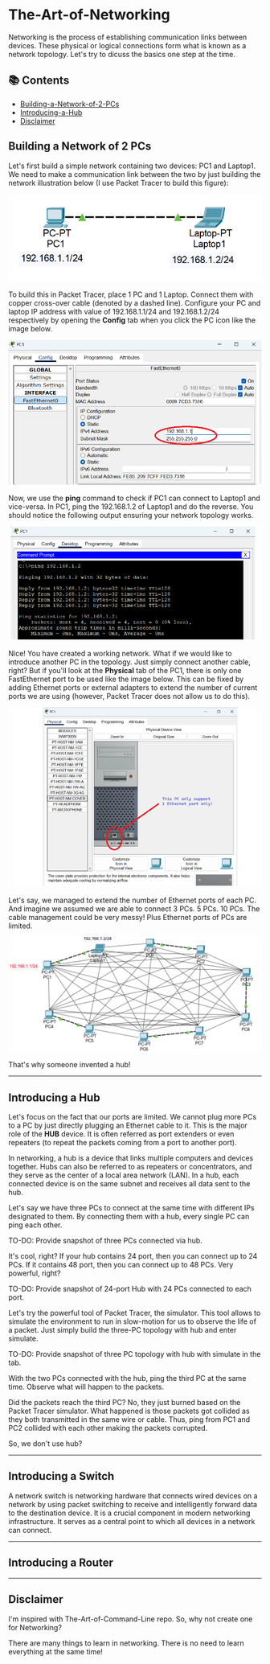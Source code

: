 # The-Art-of-Networking

Networking is the process of establishing communication links between devices. These physical or logical connections form what is known as a network topology. Let's try to dicuss the basics one step at the time.

## 📚 Contents
- [Building-a-Network-of-2-PCs](#building-a-network-of-2-pcs)
- [Introducing-a-Hub](#introducing-a-hub)
- [Disclaimer](#disclaimer)

## Building a Network of 2 PCs

Let's first build a simple network containing two devices: PC1 and Laptop1. We need to make a communication link between the two by just building the network illustration below (I use Packet Tracer to build this figure):

![image](Images/01-Your-First-Topology/01-Two-PCs-topology.png)

To build this in Packet Tracer, place 1 PC and 1 Laptop. Connect them with copper cross-over cable (denoted by a dashed line). Configure your PC and laptop IP address with value of 192.168.1.1/24 and 192.168.1.2/24 respectively by opening the __Config__ tab when you click the PC icon like the image below.

![image](Images/01-Your-First-Topology/02-Configure-IP-Address-to-PC.png)

Now, we use the __ping__ command to check if PC1 can connect to Laptop1 and vice-versa. In PC1, ping the 192.168.1.2 of Laptop1 and do the reverse. You should notice the following output ensuring your network topology works.

![image](Images/01-Your-First-Topology/03-Ping-Each-IP.png)

Nice! You have created a working network. What if we would like to introduce another PC in the topology. Just simply connect another cable, right? But if you'll look at the __Physical__ tab of the PC1, there is only one FastEthernet port to be used like the image below. This can be fixed by adding Ethernet ports or external adapters to extend the number of current ports we are using (however, Packet Tracer does not allow us to do this).

![image](Images/01-Your-First-Topology/04-Physical-Tab-of-PC.png)

Let's say, we managed to extend the number of Ethernet ports of each PC. And imagine we assumed we are able to connect 3 PCs. 5 PCs. 10 PCs. The cable management could be very messy! Plus Ethernet ports of PCs are limited.

![image](Images/01-Your-First-Topology/05-Messy-Topology.png)

That's why someone invented a hub!

---

## Introducing a Hub

Let's focus on the fact that our ports are limited. We cannot plug more PCs to a PC by just directly plugging an Ethernet cable to it. This is the major role of the __HUB__ device. It is often referred as port extenders or even repeaters (to repeat the packets coming from a port to another port).

In networking, a hub is a device that links multiple computers and devices together. Hubs can also be referred to as repeaters or concentrators, and they serve as the center of a local area network (LAN). In a hub, each connected device is on the same subnet and receives all data sent to the hub. 

Let's say we have three PCs to connect at the same time with different IPs designated to them. By connecting them with a hub, every single PC can ping each other.

TO-DO: Provide snapshot of three PCs connected via hub.

It's cool, right? If your hub contains 24 port, then you can connect up to 24 PCs. If it contains 48 port, then you can connect up to 48 PCs. Very powerful, right?

TO-DO: Provide snapshot of 24-port Hub with 24 PCs connected to each port.

Let's try the powerful tool of Packet Tracer, the simulator. This tool allows to simulate the environment to run in slow-motion for us to observe the life of a packet. Just simply build the three-PC topology with hub and enter simulate.

TO-DO: Provide snapshot of three PC topology with hub with simulate in the tab.

With the two PCs connected with the hub, ping the third PC at the same time. Observe what will happen to the packets.


Did the packets reach the third PC? No, they just burned based on the Packet Tracer simulator. What happened is those packets got collided as they both transmitted in the same
wire or cable. Thus, ping from PC1 and PC2 collided with each other making the packets corrupted.

So, we don't use hub?

---

## Introducing a Switch

A network switch is networking hardware that connects wired devices on a network by using packet switching to receive and intelligently forward data to the destination device. It is a crucial component in modern networking infrastructure. It serves as a central point to which all devices in a network can connect.

---

## Introducing a Router

---

## Disclaimer

I'm inspired with The-Art-of-Command-Line repo. So, why not create one for Networking?

There are many things to learn in networking. There is no need to learn everything at the same time!
